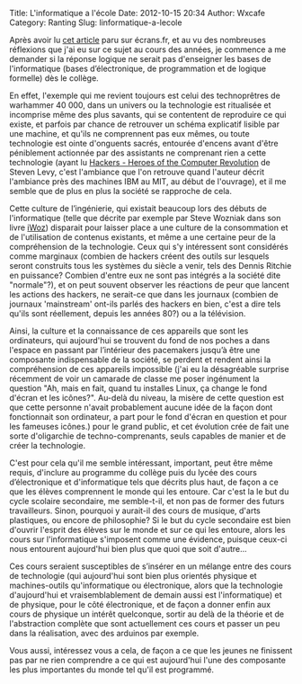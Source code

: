 Title: L'informatique a l'école
Date: 2012-10-15 20:34
Author: Wxcafe
Category: Ranting 
Slug: linformatique-a-lecole

Après avoir lu [cet article][] paru sur écrans.fr, et au vu des
nombreuses réflexions que j'ai eu sur ce sujet au cours des années, je
commence a me demander si la réponse logique ne serait pas d'enseigner
les bases de l'informatique (bases d’électronique, de programmation et
de logique formelle) dès le collège.

En effet, l'exemple qui me revient toujours est celui des technoprêtres
de warhammer 40 000, dans un univers ou la technologie est ritualisée et
incomprise même des plus savants, qui se contentent de reproduire ce qui
existe, et parfois par chance de retrouver un schéma explicatif lisible
par une machine, et qu'ils ne comprennent pas eux mêmes, ou toute
technologie est ointe d'onguents sacrés, entourée d'encens avant d'être
péniblement actionnée par des assistants ne comprenant rien a cette
technologie (ayant lu [Hackers - Heroes of the Computer Revolution][] de
Steven Levy, c'est l'ambiance que l'on retrouve quand l'auteur décrit
l'ambiance près des machines IBM au MIT, au début de l'ouvrage), et il
me semble que de plus en plus la société se rapproche de cela.

Cette culture de l’ingénierie, qui existait beaucoup lors des débuts de
l'informatique (telle que décrite par exemple par Steve Wozniak dans son
livre [iWoz][]) disparait pour laisser place a une culture de la
consommation et de l'utilisation de contenus existants, et même a une
certaine peur de la compréhension de la technologie. Ceux qui s'y
intéressent sont considérés comme marginaux (combien de hackers créent
des outils sur lesquels seront construits tous les systèmes du siècle a
venir, tels des Dennis Ritchie en puissance? Combien d'entre eux ne sont
pas intégrés a la société dite "normale"?), et on peut souvent observer
les réactions de peur que lancent les actions des hackers, ne serait-ce
que dans les journaux (combien de journaux 'mainstream' ont-ils parlés
des hackers en bien, c'est a dire tels qu'ils sont réellement, depuis
les années 80?) ou a la télévision. 

Ainsi, la culture et la connaissance de ces appareils que 
sont les ordinateurs, qui aujourd'hui se trouvent du fond de nos 
poches a dans l'espace en passant par l’intérieur des pacemakers 
jusqu’à être une composante indispensable de la société, se perdent et 
rendent ainsi la compréhension de ces appareils impossible (j'ai eu 
la désagréable surprise récemment de voir un camarade de classe
me poser ingénument la question "Ah, mais en fait, quand tu installes
Linux, ça change le fond d'écran et les icônes?". Au-delà du niveau, 
la misère de cette question est que cette personne n'avait probablement 
aucune idée de la façon dont fonctionnait son ordinateur, a part 
pour le fond d'écran en question et pour les fameuses icônes.) pour
le grand public, et cet évolution crée de fait une sorte d'oligarchie de
techno-comprenants, seuls capables de manier et de créer la technologie.

C'est pour cela qu'il me semble intéressant, important, peut être même
requis, d'inclure au programme du collège puis du lycée des cours
d’électronique et d'informatique tels que décrits plus haut, de façon a
ce que les élèves comprennent le monde qui les entoure. Car c'est la le
but du cycle scolaire secondaire, me semble-t-il, et non pas de former
des futurs travailleurs. Sinon, pourquoi y aurait-il des cours de
musique, d'arts plastiques, ou encore de philosophie? Si le but du cycle
secondaire est bien d'ouvrir l'esprit des élèves sur le monde et sur ce
qui les entoure, alors les cours sur l'informatique s'imposent comme une
évidence, puisque ceux-ci nous entourent aujourd'hui bien plus que quoi
que soit d'autre...

Ces cours seraient susceptibles de s’insérer en un mélange entre des
cours de technologie (qui aujourd'hui sont bien plus orientés physique
et machines-outils qu'informatique ou électronique, alors que la
technologie d'aujourd'hui et vraisemblablement de demain aussi est
l'informatique) et de physique, pour le côté électronique, et de façon a
donner enfin aux cours de physique un intérêt quelconque, sortir au delà
de la théorie et de l'abstraction complète que sont actuellement ces
cours et passer un peu dans la réalisation, avec des arduinos par
exemple.

Vous aussi, intéressez vous a cela, de façon a ce que les jeunes ne
finissent pas par ne rien comprendre a ce qui est aujourd'hui l'une des
composante les plus importantes du monde tel qu'il est programmé.

  [cet article]: http://t.co/5PTfe6zu
  [Hackers - Heroes of the Computer Revolution]: http://en.wikipedia.org/wiki/Hackers:_Heroes_of_the_Computer_Revolution
  [iWoz]: http://en.wikipedia.org/wiki/IWoz
